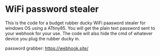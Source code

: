 # WiFi password stealer

This is the code for a budget rubber ducky WiFi paasword stealer for windows OS using a ATtiny85. You will get the plain text password sent to your webhook for your use. The code will also hide the cmd of whatever device you plug the rubber ducky in. 


password grabber: https://webhook.site/ 



